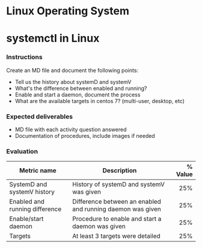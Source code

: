 # Linux Operating System
# systemctl in Linux

### Instructions
Create an MD file and document the following points:
- Tell us the history about systemD and systemV
- What's the difference between enabled and running?
- Enable and start a daemon, document the process
- What are the available targets in centos 7? (multi-user, desktop, etc)


### Expected deliverables
- MD file with each activity question answered
- Documentation of procedures, include images if needed



### Evaluation

| Metric name | Description | % Value |
| ----------- |-------------| -------:|
| SystemD and systemV history   | History of systemD and systemV was given | 25% |
| Enabled and running difference   | Difference between an enabled and running daemon was given | 25% |
| Enable/start daemon   | Procedure to enable and start a daemon was given | 25% |
| Targets   | At least 3 targets were detailed | 25% |
